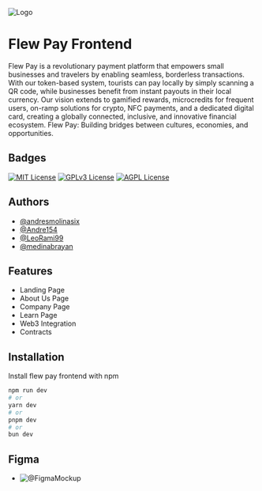 ![Logo](https://flewpay.com/opengraph-image.png)

# Flew Pay Frontend

Flew Pay is a revolutionary payment platform that empowers small businesses and travelers by enabling seamless, borderless transactions. With our token-based system, tourists can pay locally by simply scanning a QR code, while businesses benefit from instant payouts in their local currency. Our vision extends to gamified rewards, microcredits for frequent users, on-ramp solutions for crypto, NFC payments, and a dedicated digital card, creating a globally connected, inclusive, and innovative financial ecosystem. Flew Pay: Building bridges between cultures, economies, and opportunities.

## Badges

[![MIT License](https://img.shields.io/badge/License-MIT-green.svg)](https://choosealicense.com/licenses/mit/)
[![GPLv3 License](https://img.shields.io/badge/License-GPL%20v3-yellow.svg)](https://opensource.org/licenses/)
[![AGPL License](https://img.shields.io/badge/license-AGPL-blue.svg)](http://www.gnu.org/licenses/agpl-3.0)

## Authors

-   [@andresmolinasix](https://github.com/andresmolinasix)
-   [@Andre154](https://github.com/Andre154)
-   [@LeoRami99](https://github.com/LeoRami99)
-   [@medinabrayan](https://github.com/medinabrayan)

## Features

-   Landing Page
-   About Us Page
-   Company Page
-   Learn Page
-   Web3 Integration
-   Contracts

## Installation

Install flew pay frontend with npm

```bash
npm run dev
# or
yarn dev
# or
pnpm dev
# or
bun dev
```

<!-- enlace de figma -->

## Figma

-   ![@FigmaMockup](https://www.figma.com/design/IZgBPMcZ5wwW90RLBWL8we/flewpay?node-id=0-1&t=lmjzVwbUozR3x3i9-1)

